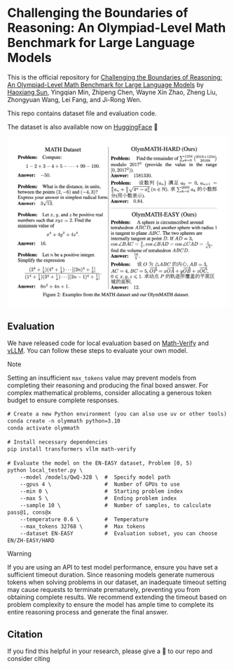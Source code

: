 # Challenging the Boundaries of Reasoning: An Olympiad-Level Math Benchmark for Large Language Models

This is the official repository for [Challenging the Boundaries of Reasoning: An Olympiad-Level Math Benchmark for Large Language Models](https://arxiv.org/abs/2503.21380) by [Haoxiang Sun](https://github.com/CoderBak), Yingqian Min, Zhipeng Chen, Wayne Xin Zhao, Zheng Liu, Zhongyuan Wang, Lei Fang, and Ji-Rong Wen.

This repo contains dataset file and evaluation code.

The dataset is also available now on [HuggingFace](https://huggingface.co/datasets/RUC-AIBOX/OlymMATH) 🤗

![](./imgs/dataset.png)

## Evaluation

We have released code for local evaluation based on [Math-Verify](https://github.com/huggingface/Math-Verify) and [vLLM](https://github.com/vllm-project/vllm). You can follow these steps to evaluate your own model.

> [!NOTE]
>
> Setting an insufficient `max_tokens` value may prevent models from completing their reasoning and producing the final boxed answer. For complex mathematical problems, consider allocating a generous token budget to ensure complete responses.

```text
# Create a new Python environment (you can also use uv or other tools)
conda create -n olymmath python=3.10
conda activate olymmath

# Install necessary dependencies
pip install transformers vllm math-verify

# Evaluate the model on the EN-EASY dataset, Problem [0, 5)
python local_tester.py \
    --model /models/QwQ-32B \  #  Specify model path
    --gpus 4 \                 #  Number of GPUs to use
    --min 0 \                  #  Starting problem index
    --max 5 \                  #  Ending problem index
    --sample 10 \              #  Number of samples, to calculate pass@1, cons@x
    --temperature 0.6 \        #  Temperature
    --max_tokens 32768 \       #  Max tokens
    --dataset EN-EASY          #  Evaluation subset, you can choose EN/ZH-EASY/HARD
```

> [!WARNING]
>
> If you are using an API to test model performance, ensure you have set a sufficient timeout duration. Since reasoning models generate numerous tokens when solving problems in our dataset, an inadequate timeout setting may cause requests to terminate prematurely, preventing you from obtaining complete results. We recommend extending the timeout based on problem complexity to ensure the model has ample time to complete its entire reasoning process and generate the final answer.

## Citation

If you find this helpful in your research, please give a 🌟 to our repo and consider citing

```

```
